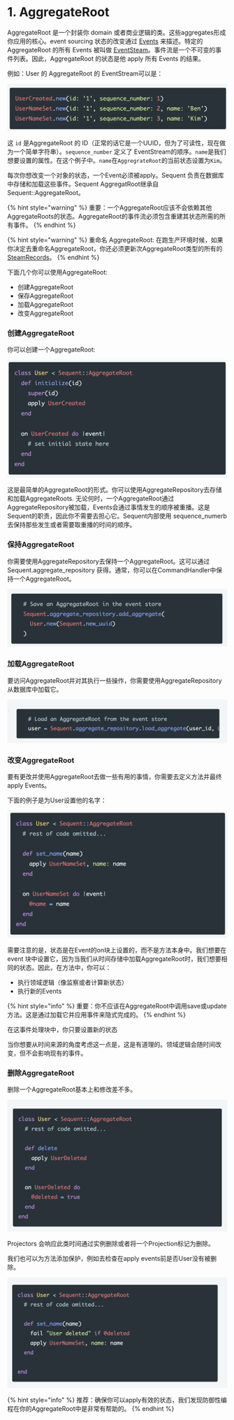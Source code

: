 # 1. AggregateRoot

AggregateRoot 是一个封装你 domain 或者商业逻辑的类。这些aggregates形成你应用的核心。event sourcing 状态的改变通过 [Events](2.-event.md) 来描述。特定的 AggregateRoot 的所有 Events 被叫做 [EventSteam](14.-eventstream.md)。事件流是一个不可变的事件列表。因此，AggregateRoot 的状态是他 apply 所有 Events 的结果。

例如：User 的 AggregateRoot 的 EventStream可以是：

![](<../.gitbook/assets/image (2).png>)

这 `id` 是AggregateRoot 的 ID（正常的话它是一个UUID，但为了可读性，现在做为一个简单字符串）。`sequence_number` 定义了 EventStream的顺序。`name`是我们想要设置的属性。在这个例子中。`name`在`AggregrateRoot`的当前状态设置为`Kim`。

每次你想改变一个对象的状态，一个Event必须被apply。Sequent 负责在数据库中存储和加载这些事件。Sequent AggregatRoot继承自 Sequent::AggregateRoot。

{% hint style="warning" %}
重要：一个AggregateRoot应该不会依赖其他AggregateRoots的状态。AggregateRoot的事件流必须包含重建其状态所需的所有事件。
{% endhint %}

{% hint style="warning" %}
重命名 AggregateRoot: 在跑生产环境时候，如果你决定去重命名AggregateRoot，你还必须更新次AggregateRoot类型的所有的 [SteamRecords](15.-eventstore.md)。
{% endhint %}

下面几个你可以使用AggregateRoot:

* 创建AggregateRoot
* 保存AggregateRoot
* 加载AggregateRoot
* 改变AggregateRoot

### 创建AggregateRoot

你可以创建一个AggregateRoot:

![](<../.gitbook/assets/image (3).png>)

这是最简单的AggregateRoot的形式。你可以使用AggregateRepository去存储和加载AggregateRoots. 无论何时，一个AggregateRoot通过AggregateRepository被加载，Events会通过事情发生的顺序被重播。这是Sequent的职责，因此你不需要去担心它。Sequent内部使用 sequence\_numerb 去保持那些发生或者需要取重播的时间的顺序。

### 保持AggregateRoot

你需要使用AggregateRepository去保持一个AggregateRoot。这可以通过Sequent.aggregate\_repository 获得。通常，你可以在CommandHandler中保持一个AggregateRoot。

![](<../.gitbook/assets/image (7) (1).png>)

### 加载AggregateRoot

要访问AggregateRoot并对其执行一些操作，你需要使用AggregateRepository从数据库中加载它。

![](<../.gitbook/assets/image (1).png>)

### 改变AggregateRoot

要有更改并使用AggregateRoot去做一些有用的事情，你需要去定义方法并最终apply Events。

下面的例子是为User设置他的名字：

![](<../.gitbook/assets/image (5) (1).png>)

需要注意的是，状态是在Event的on块上设置的，而不是方法本身中。我们想要在event 块中设置它，因为当我们从时间存储中加载AggregateRoot时，我们想要相同的状态。因此，在方法中，你可以：

* 执行领域逻辑（像监察或者计算新状态）
* 执行新的Events

{% hint style="info" %}
重要：你不应该在AggregateRoot中调用save或update方法。这是通过加载它并应用事件来隐式完成的。
{% endhint %}

在这事件处理块中，你只要设置新的状态

当你想要从时间来源的角度考虑这一点是，这是有道理的。领域逻辑会随时间改变，但不会影响现有的事件。

### 删除AggregateRoot

删除一个AggregateRoot基本上和修改差不多。

![](<../.gitbook/assets/image (6).png>)

Projectors 会响应此类时间通过实例删除或者将一个Projection标记为删除。

我们也可以为方法添加保护，例如去检查在apply events前是否User没有被删除。

![](<../.gitbook/assets/image (4) (1).png>)

{% hint style="info" %}
推荐：确保你可以apply有效的状态，我们发现防御性编程在你的AggregateRoot中是非常有帮助的。
{% endhint %}
